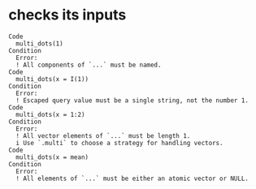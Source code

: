 # checks its inputs

    Code
      multi_dots(1)
    Condition
      Error:
      ! All components of `...` must be named.
    Code
      multi_dots(x = I(1))
    Condition
      Error:
      ! Escaped query value must be a single string, not the number 1.
    Code
      multi_dots(x = 1:2)
    Condition
      Error:
      ! All vector elements of `...` must be length 1.
      i Use `.multi` to choose a strategy for handling vectors.
    Code
      multi_dots(x = mean)
    Condition
      Error:
      ! All elements of `...` must be either an atomic vector or NULL.

